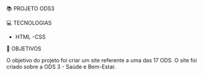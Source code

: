 📚 PROJETO ODS3

💻 TECNOLOGIAS

- HTML
  -CSS

🎯 OBJETIVOS

O objetivo do projeto foi criar um site referente a uma das 17 ODS.
O site foi criado sobre a ODS 3 - Saúde e Bem-Estar.
